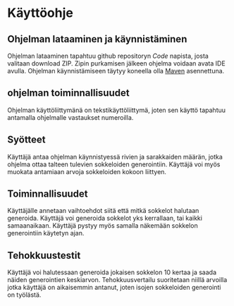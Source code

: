 # Käyttöohje

## Ohjelman lataaminen ja käynnistäminen
Ohjelman lataaminen tapahtuu github repositoryn *Code* napista, josta valitaan download ZIP. Zipin purkamisen jälkeen ohjelma voidaan avata IDE avulla.
Ohjelman käynnistämiseen täytyy koneella olla [Maven](https://maven.apache.org/) asennettuna.

## ohjelman toiminnallisuudet
Ohjelman käyttöliittymänä on tekstikäyttöliittymä, joten sen käyttö tapahtuu antamalla ohjelmalle vastaukset numeroilla.

## Syötteet
Käyttäjä antaa ohjelman käynnistyessä rivien ja sarakkaiden määrän, jotka ohjelma ottaa talteen tulevien sokkeloiden generointiin. Käyttäjä voi myös muokata
antamiaan arvoja sokkeloiden kokoon liittyen.

## Toiminnallisuudet
Käyttäjälle annetaan vaihtoehdot siitä että mitkä sokkelot halutaan generoida. Käyttäjä voi generoida sokkelot yks kerrallaan, tai kaikki samaanaikaan. Käyttäjä pystyy
myös samalla näkemään sokkelon generointiin käytetyn ajan.

## Tehokkuustestit
Käyttäjä voi halutessaan generoida jokaisen sokkelon 10 kertaa ja saada näiden generointien keskiarvon. Tehokkuusvertailu suoritetaan niillä arvoilla jotka käyttäjä
on aikaisemmin antanut, joten isojen sokkeloiden generointi on työlästä.
